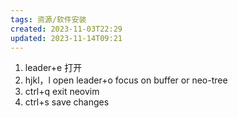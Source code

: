 ```yaml
---
tags: 资源/软件安装
created: 2023-11-03T22:29
updated: 2023-11-14T09:21
---
```

1. leader+e 打开
2. hjkl，l open leader+o focus on buffer or neo-tree
3. ctrl+q exit neovim
4. ctrl+s save changes